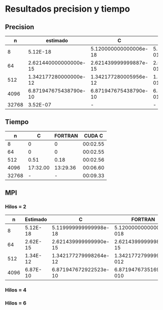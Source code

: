 # Resultados precision y tiempo

## Precision

|  n | estimado| C | FORTRAN  | CUDA C  
|---|---|---|---|---
|  8 | 5.12E-18  | 5.120000000000006e-18  |5.120000000000000E-018   |    5.120000000000000e-18
|  64 |  2.621440000000000e-15 |  2.621439999999887e-15 |2.621439999999993E-015   |    2.621440000000000e-15
|  512 | 1.342177280000000e-12  |    1.342177280005956e-12 |1.342177279999903E-012   |   1.342177280000000e-12
|  4096 |  6.871947675438790e-10 |  6.871947675438790e-10 |   6.871947673516923E-010 | 0.000000000000000e+00
| 32768 | 3.52E-07 | - | - | 0.000000000000000e+00

## Tiempo

| n     | C        | FORTRAN  | CUDA C   |
|-------|----------|----------|----------|
| 8     | 0        | 0        | 00:02.55 |
| 64    | 0        | 0        | 00:02.55 |
| 512   | 0.51     | 0.18     | 00:02.56 |
| 4096  | 17:32.00 | 13:29.36 | 00:06.60 |
| 32768 | -        | -        | 00:09.33 |


## MPI

### Hilos = 2

| n    | Estimado | C                     | FORTRAN                |
|------|----------|-----------------------|------------------------|
| 8    | 5.12E-18 | 5.119999999999998e-18 | 5.120000000000000E-018 |
| 64   | 2.62E-15 | 2.621439999999990e-15 | 2.621439999999887e-15  |
| 512  | 1.34E-12 | 1.342177279998264e-12 | 1.342177279999903E-012 |
| 4096 | 6.87E-10 | 6.871947672922523e-10 | 6.871947673516923E-010 |



### Hilos = 4


### Hilos = 6
